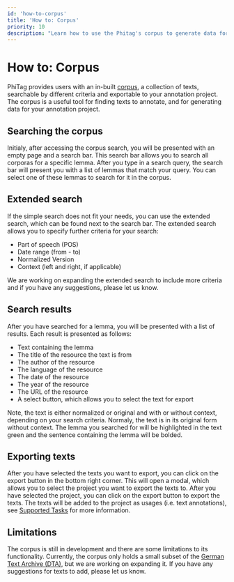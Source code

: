 ```yaml
---
id: 'how-to-corpus'
title: 'How to: Corpus'
priority: 10
description: "Learn how to use the Phitag's corpus to generate data for your annotation project."
---
```


# How to: Corpus

PhiTag provides users with an in-built [corpus](/corpus), a collection of texts, searchable by different criteria and exportable to your annotation project. The corpus is a useful tool for finding texts to annotate, and for generating data for your annotation project. 

## Searching the corpus

Initialy, after accessing the corpus search, you will be presented with an empty page and a search bar. This search bar allows you to search all corporas for a specific lemma. After you type in a search query, the search bar will present you with a list of lemmas that match your query. You can select one of these lemmas to search for it in the corpus. 

## Extended search

If the simple search does not fit your needs, you can use the extended search, which can be found next to the search bar. The extended search allows you to specify further criteria for your search:

- Part of speech (POS)
- Date range (from - to)
- Normalized Version 
- Context (left and right, if applicable)

We are working on expanding the extended search to include more criteria and if you have any suggestions, please let us know.

## Search results

After you have searched for a lemma, you will be presented with a list of results. Each result is presented as follows:

- Text containing the lemma
- The title of the resource the text is from
- The author of the resource
- The language of the resource
- The date of the resource
- The year of the resource
- The URL of the resource
- A select button, which allows you to select the text for export

Note, the text is either normalized or original and with or without context, depending on your search criteria. Normaly, the text is in its original form without context. The lemma you searched for will be highlighted in the text green and the sentence containing the lemma will be bolded.

## Exporting texts

After you have selected the texts you want to export, you can click on the export button in the bottom right corner. This will open a modal, which allows you to select the project you want to export the texts to. After you have selected the project, you can click on the export button to export the texts. The texts will be added to the project as usages (i.e. text annotations), see [Supported Tasks](/guides/supported-tasks) for more information.

## Limitations

The corpus is still in development and there are some limitations to its functionality. Currently, the corpus only holds a small subset of the [German Text Archive (DTA)](https://www.deutschestextarchiv.de/), but we are working on expanding it. If you have any suggestions for texts to add, please let us know.